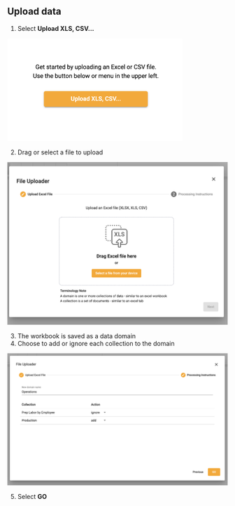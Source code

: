 ## Upload data
1.  Select **Upload XLS, CSV...**

<img src="../assets/upload.png"  style="width:400px" class="border"></img>

2.  Drag or select a file to upload

<img src="../assets/upload_select.png"  style="width:600px" class="border"></img>

3.  The workbook is saved as a data domain
4.  Choose to add or ignore each collection to the domain

<img src="../assets/add_ignore.png"  style="width:600px" class="border"></img>

5.  Select **GO**
